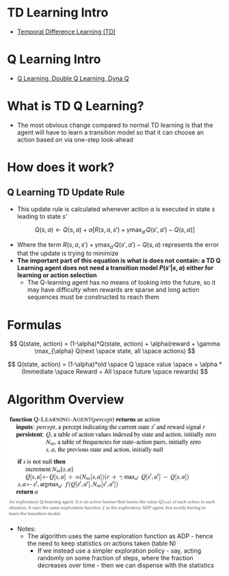 # TD Learning Intro

- [Temporal Difference Learning (TD)](../Reinforcement%20Learning%20Models/Temporal%20Difference%20Learning%20(TD).md)

# Q Learning Intro

- [Q Learning, Double Q Learning, Dyna Q](../Reinforcement%20Learning%20Models/Q%20Learning,%20Double%20Q%20Learning,%20Dyna%20Q.md)

# What is TD Q Learning?

- The most obvious change compared to normal TD learning is that the agent will have to learn a transition model so that it can choose an action based on via one-step look-ahead

# How does it work?

## Q Learning TD Update Rule

- This update rule is calculated whenever action *a* is executed in state *s* leading to state *s’*

$$
Q(s,a) \leftarrow Q(s,a) + \alpha[R(s,a,s') + \gamma \max_{a'}Q(s',a') - Q(s,a)]
$$

- Where the term $R(s,a,s') + \gamma \max_{a'}Q(s',a') - Q(s,a)$ represents the error that the update is trying to minimize
- **The important part of this equation is what is does not contain: a TD Q Learning agent does not need a transition model $P(s'|s,a)$ either for learning or action selection**
    - The Q-learning agent has no means of looking into the future, so it may have difficulty when rewards are sparse and long action sequences must be constructed to reach them


# Formulas

$$
Q(state, action) = (1-\alpha)*Q(state, action) + \alpha(reward + \gamma \max_{\alpha} Q(next \space state, all \space actions)
$$

$$
Q(state, action) = (1-\alpha)*old \space Q \space value \space + \alpha * (Immediate \space Reward + All \space future \space rewards)
$$

# Algorithm Overview

![Untitled](./Temporal%20Difference%20Q%20Learning/Untitled.png)

- Notes:
    - The algorithm uses the same exploration function as ADP - hence the need to keep statistics on actions taken (table N)
        - If we instead use a simpler exploration policy - say, acting randomly on some fraction of steps, where the fraction decreases over time - then we can dispense with the statistics